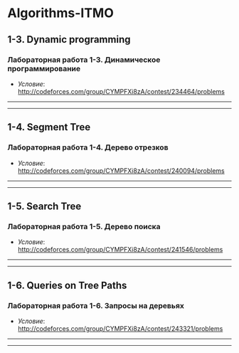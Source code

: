 # Algorithms-ITMO

## 1-3. Dynamic programming
### Лабораторная работа 1-3. Динамическое программирование 
 * *Условие*: http://codeforces.com/group/CYMPFXi8zA/contest/234464/problems  
* * *
* * *
## 1-4. Segment Tree
### Лабораторная работа 1-4. Дерево отрезков 
 * *Условие*: http://codeforces.com/group/CYMPFXi8zA/contest/240094/problems
 * * *
 * * *
## 1-5. Search Tree
### Лабораторная работа 1-5. Дерево поиска 
 * *Условие*: http://codeforces.com/group/CYMPFXi8zA/contest/241546/problems 
 * * *
 * * *
 ## 1-6. Queries on Tree Paths
### Лабораторная работа 1-6. Запросы на деревьях 
 * *Условие*: http://codeforces.com/group/CYMPFXi8zA/contest/243321/problems
 * * *
 * * *



